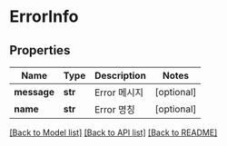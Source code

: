 # ErrorInfo

## Properties
Name | Type | Description | Notes
------------ | ------------- | ------------- | -------------
**message** | **str** | Error 메시지 | [optional] 
**name** | **str** | Error 명칭 | [optional] 

[[Back to Model list]](../README.md#documentation-for-models) [[Back to API list]](../README.md#documentation-for-api-endpoints) [[Back to README]](../README.md)


